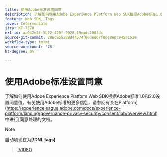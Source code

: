 ```yaml
---
title: 使用Adobe标准设置同意
description: 了解如何使用Adobe Experience Platform Web SDK根据Adobe标准1.0和2.0设置同意值。
feature: Web SDK, Tags
level: Intermediate
jira: KT-7570
exl-id: aa042e2f-5b22-429f-9028-19eadc288fdc
source-git-commit: 286c85aa88d44574f00ded67f0de8e0c945a153e
workflow-type: tm+mt
source-wordcount: '76'
ht-degree: 0%

---
```


# 使用Adobe标准设置同意

了解如何使用Adobe Experience Platform Web SDK根据Adobe标准1.0和2.0设置同意值。有关使用Adobe标准的更多信息，请参阅有关在Platform](https://experienceleague.adobe.com/docs/experience-platform/landing/governance-privacy-security/consent/iab/overview.html)中进行[同意处理的文档。

>[!NOTE]
>
> 启动项现在为&#x200B;**[!DNL tags]**

>[!VIDEO](https://video.tv.adobe.com/v/332694/?learn=on&enablevpops)
